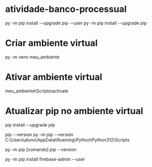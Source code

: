 # atividade-banco-processual

py -m pip install --upgrade pip --user
py -m pip install --upgrade pip

# Criar ambiente virtual
py -m venv meu_ambiente

# Ativar ambiente virtual
meu_ambiente\Scripts\activate

# Atualizar pip no ambiente virtual
pip install --upgrade pip

pip --version
py -m pip --version
C:\Users\aluno\AppData\Roaming\Python\Python312\Scripts

py -m pip [comando]
pip --version

py -m pip install firebase-admin --user
